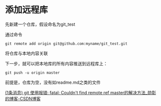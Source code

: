 # 添加远程库

先新建一个仓库，假设命名为git_test

通过命令

```
git remote add origin git@github.com:myname/git_test.git
```

将仓库与本地内容关联

下一步，就可以把本地库的所有内容推送到远程库上：

```
git push -u origin master
```

前提是，仓库为空，没有如readme.md之类的文件

[(1条消息) git 使用报错: fatal: Couldn't find remote ref master的解决方法_勋彰的博客-CSDN博客](https://blog.csdn.net/ltstud/article/details/79935001)